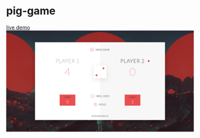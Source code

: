 # pig-game
[live demo](https://zhenghaohe.github.io/pig-game/)
![picture](https://github.com/zhenghaohe/pig-game/blob/master/index.png)
